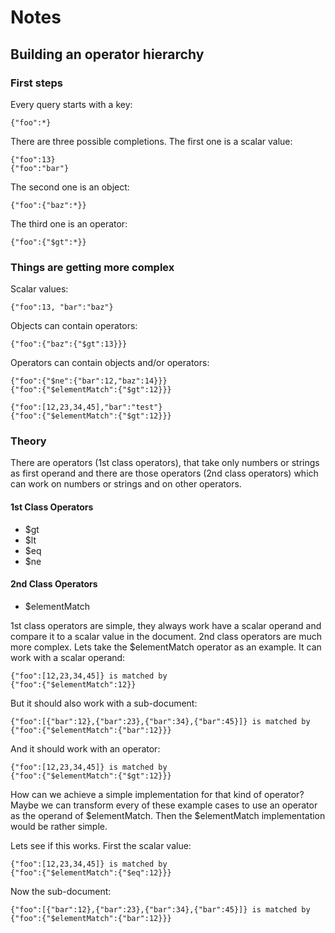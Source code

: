 # Notes

## Building an operator hierarchy

### First steps

Every query starts with a key:
```
{"foo":*}
```

There are three possible completions. The first one is a scalar value:
```
{"foo":13}
{"foo":"bar"}
```

The second one is an object:
```
{"foo":{"baz":*}}
```

The third one is an operator:
```
{"foo":{"$gt":*}}
```

### Things are getting more complex

Scalar values:
```
{"foo":13, "bar":"baz"}
```

Objects can contain operators:
```
{"foo":{"baz":{"$gt":13}}}
```

Operators can contain objects and/or operators:
```
{"foo":{"$ne":{"bar":12,"baz":14}}}
{"foo":{"$elementMatch":{"$gt":12}}}
```

```
{"foo":[12,23,34,45],"bar":"test"}
{"foo":{"$elementMatch":{"$gt":12}}}
```

### Theory
There are operators (1st class operators), that take only numbers or strings as first operand 
and there are those operators (2nd class operators) which can work on numbers or strings and on other operators.

#### 1st Class Operators
  * $gt
  * $lt
  * $eq
  * $ne
  
#### 2nd Class Operators
  * $elementMatch

1st class operators are simple, they always work have a scalar operand and compare it to a scalar value in the document. 2nd class operators are much more complex. Lets take the $elementMatch operator as an example. It can work with a scalar operand:
```
{"foo":[12,23,34,45]} is matched by
{"foo":{"$elementMatch":12}}
```

But it should also work with a sub-document:
```
{"foo":[{"bar":12},{"bar":23},{"bar":34},{"bar":45}]} is matched by
{"foo":{"$elementMatch":{"bar":12}}}
```

And it should work with an operator:
```
{"foo":[12,23,34,45]} is matched by
{"foo":{"$elementMatch":{"$gt":12}}}
```

How can we achieve a simple implementation for that kind of operator? Maybe we can transform every of these example cases to use an operator as the operand of $elementMatch. Then the $elementMatch implementation would be rather simple.

Lets see if this works. First the scalar value:
```
{"foo":[12,23,34,45]} is matched by
{"foo":{"$elementMatch":{"$eq":12}}}
```

Now the sub-document:
```
{"foo":[{"bar":12},{"bar":23},{"bar":34},{"bar":45}]} is matched by
{"foo":{"$elementMatch":{"bar":12}}}
```

